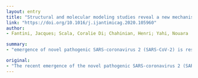 ```yaml
---
layout: entry
title: "Structural and molecular modeling studies reveal a new mechanism of action of chloroquine and hydroxychloroquine against SARS-CoV-2 infection"
link: "https://doi.org/10.1016/j.ijantimicag.2020.105960"
author:
- Fantini, Jacques; Scala, Coralie Di; Chahinian, Henri; Yahi, Nouara

summary:
- "emergence of novel pathogenic SARS-coronavirus 2 (SARS-CoV-2) is responsible for a global pandemic. Using structural and molecular modeling approaches, we found that chloroquine (CLQ) binds sialic acids and gangliosides with high affinity. The S protein uses the ACE-2 receptor for entry, but also linked to host cell surfaces."

original:
- "The recent emergence of the novel pathogenic SARS-coronavirus 2 (SARS-CoV-2) is responsible for a global pandemic. In face of the health emergency, drug repositioning is the most reliable option to design an efficient therapy for infected patients without delay. The first step of the viral replication cycle, i.e. the attachment to the surface of respiratory cells mediated by the spike (S) viral protein, offers several potential therapeutic targets. The S protein uses the ACE-2 receptor for entry, but also sialic acids linked to host cell surface gangliosides. Using a combination of structural and molecular modeling approaches, we showed that chloroquine (CLQ), one of the drugs currently under investigation for SARS-CoV-2 treatment, binds sialic acids and gangliosides with high affinity. We identified a new type of ganglioside-binding domain at the tip of the N-terminal domain of the SARS-CoV-2 spike (S) protein. This domain (aa 111-158), which is fully conserved among clinical isolates worldwide, may improve the attachment of the virus to lipid rafts and facilitate the contact with the ACE-2 receptor. We showed that in presence of CLQ (or of the more active derivative hydroxychloroquine, CLQ-OH), the viral spike is no longer able to bind gangliosides. The identification of this new mechanism of action of CLQ and CLQ-OH supports the use of these repositioned drugs to cure SARS-CoV-2 infected patients and stop the pandemic. Our in silico approaches might also be used to assess the efficiency of a broad range of repositioned and/or innovative drug candidates before their clinical evaluation."
---
```


